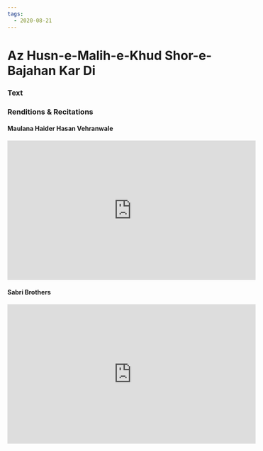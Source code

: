 ```yaml
---
tags:
  - 2020-08-21
---
```

# Az Husn-e-Malih-e-Khud Shor-e-Bajahan Kar Di

### Text
### Renditions & Recitations

#### Maulana Haider Hasan Vehranwale

<iframe width="560" height="315" src="https://www.youtube.com/embed/n2k16iR_FIU" title="YouTube video player" frameborder="0" allow="accelerometer; autoplay; clipboard-write; encrypted-media; gyroscope; picture-in-picture" allowfullscreen></iframe>

#### Sabri Brothers

<iframe width="560" height="315" src="https://www.youtube.com/embed/CQMDrqdzZqk" title="YouTube video player" frameborder="0" allow="accelerometer; autoplay; clipboard-write; encrypted-media; gyroscope; picture-in-picture" allowfullscreen></iframe>

